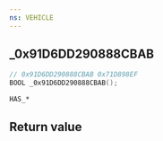 ```yaml
---
ns: VEHICLE
---
```

## _0x91D6DD290888CBAB

```c
// 0x91D6DD290888CBAB 0x71D898EF
BOOL _0x91D6DD290888CBAB();
```

```
HAS_*
```

## Return value
